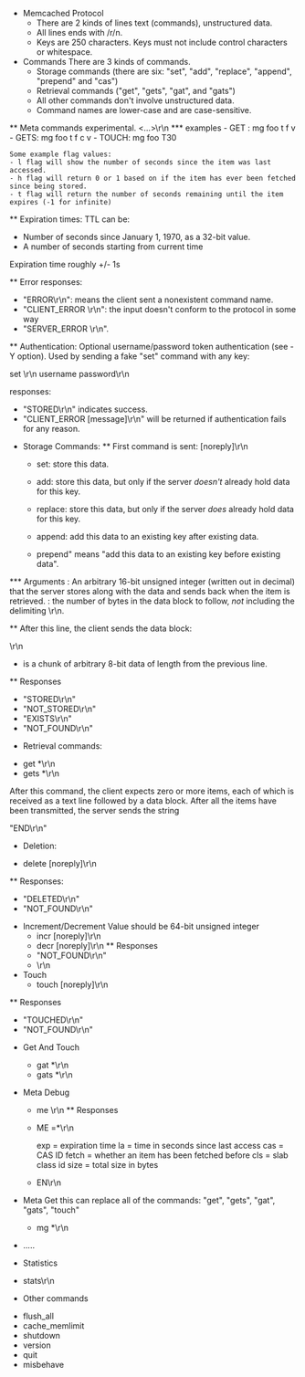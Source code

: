* Memcached Protocol
  - There are 2 kinds of lines text (commands), unstructured data.
  - All lines ends with /r/n.
  - Keys are 250 characters. Keys must not include control characters or whitespace.
* Commands
  There are 3 kinds of commands.
  - Storage commands (there are six: "set", "add", "replace", "append", "prepend" and "cas")
  - Retrieval commands ("get", "gets", "gat", and "gats")
  - All other commands don't involve unstructured data.
  - Command names are lower-case and are case-sensitive.

** Meta commands experimental.
   <cm> <key> <flag1> <flag2> <...>\r\n
*** examples
    - GET : mg foo t f v
    - GETS: mg foo t f c v
    - TOUCH: mg foo T30

    Some example flag values:
    - l flag will show the number of seconds since the item was last accessed.
    - h flag will return 0 or 1 based on if the item has ever been fetched since being stored.
    - t flag will return the number of seconds remaining until the item expires (-1 for infinite)

** Expiration times:
   TTL can be:
   - Number of seconds since January 1, 1970, as a 32-bit value.
   - A number of seconds starting from current time

   Expiration time roughly +/- 1s

** Error responses:
   - "ERROR\r\n":  means the client sent a nonexistent command name.
   - "CLIENT_ERROR <error>\r\n": the input doesn't conform to the protocol in some way
   - "SERVER_ERROR <error>\r\n".


** Authentication:
   Optional username/password token authentication (see -Y option). Used by sending a fake "set" command with any key:

   set <key> <flags> <exptime> <bytes>\r\n
   username password\r\n

   responses:
   - "STORED\r\n" indicates success.
   - "CLIENT_ERROR [message]\r\n" will be returned if authentication fails for any reason.

* Storage Commands:
** First command is sent:
  <command name> <key> <flags> <exptime> <bytes> [noreply]\r\n

  - set: store this data.

  - add: store this data, but only if the server *doesn't* already hold data for this key.
  - replace: store this data, but only if the server *does* already hold data for this key.

  - append: add this data to an existing key after existing data.

  - prepend" means "add this data to an existing key before existing data".

*** Arguments
  <flags>: An arbitrary 16-bit unsigned integer (written out in
  decimal) that the server stores along with the data and sends back
  when the item is retrieved.
  <bytes>: the number of bytes in the data block to follow, *not*
  including the delimiting \r\n.


** After this line, the client sends the data block:

<data block>\r\n

- <data block> is a chunk of arbitrary 8-bit data of length <bytes>
  from the previous line.

** Responses
   - "STORED\r\n"
   - "NOT_STORED\r\n"
   - "EXISTS\r\n"
   - "NOT_FOUND\r\n"

* Retrieval commands:
- get <key>*\r\n
- gets <key>*\r\n

After this command, the client expects zero or more items, each of
which is received as a text line followed by a data block. After all
the items have been transmitted, the server sends the string

"END\r\n"

* Deletion:
- delete <key> [noreply]\r\n

** Responses:
   - "DELETED\r\n"
   - "NOT_FOUND\r\n"

* Increment/Decrement
  Value should be 64-bit unsigned integer
  - incr <key> <value> [noreply]\r\n
  - decr <key> <value> [noreply]\r\n
** Responses
   - "NOT_FOUND\r\n"
   - <value>\r\n
* Touch
   - touch <key> <exptime> [noreply]\r\n

** Responses
   - "TOUCHED\r\n"
   - "NOT_FOUND\r\n"

* Get And Touch
   - gat <exptime> <key>*\r\n
   - gats <exptime> <key>*\r\n


* Meta Debug
   - me <key>\r\n
** Responses
   - ME <key> <k>=<v>*\r\n


     exp   = expiration time
     la    = time in seconds since last access
     cas   = CAS ID
     fetch = whether an item has been fetched before
     cls   = slab class id
     size  = total size in bytes

   - EN\r\n


* Meta Get
  this can replace all of the commands: "get", "gets", "gat", "gats", "touch"
  - mg <key> <flags>*\r\n


* .....

* Statistics
- stats\r\n

* Other commands
- flush_all
- cache_memlimit
- shutdown
- version
- quit
- misbehave

